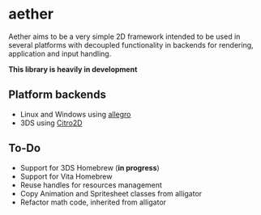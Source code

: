 # aether

Aether aims to be a very simple 2D framework intended to be used in several platforms with decoupled functionality in backends for rendering, application and input handling.

**This library is heavily in development**

## Platform backends

* Linux and Windows using [allegro](https://github.com/liballeg/allegro5)
* 3DS using [Citro2D](https://github.com/devkitPro/citro2d)

## To-Do

* Support for 3DS Homebrew (**in progress**)
* Support for Vita Homebrew 
* Reuse handles for resources management
* Copy Animation and Spritesheet classes from alligator
* Refactor math code, inherited from alligator

